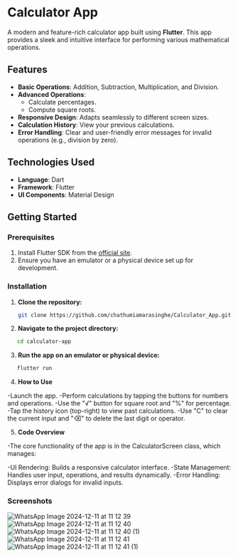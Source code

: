 # Calculator App  

A modern and feature-rich calculator app built using **Flutter**. This app provides a sleek and intuitive interface for performing various mathematical operations.  

## Features  

- **Basic Operations**: Addition, Subtraction, Multiplication, and Division.  
- **Advanced Operations**:  
  - Calculate percentages.  
  - Compute square roots.  
- **Responsive Design**: Adapts seamlessly to different screen sizes.  
- **Calculation History**: View your previous calculations.  
- **Error Handling**: Clear and user-friendly error messages for invalid operations (e.g., division by zero).  

## Technologies Used  

- **Language**: Dart  
- **Framework**: Flutter  
- **UI Components**: Material Design  

## Getting Started  

### Prerequisites  

1. Install Flutter SDK from the [official site](https://flutter.dev/docs/get-started/install).  
2. Ensure you have an emulator or a physical device set up for development.  

### Installation  

1. **Clone the repository:**  
   ```bash
   git clone https://github.com/chathumiamarasinghe/Calculator_App.git
2. **Navigate to the project directory:**
```bash
   cd calculator-app
```
3. **Run the app on an emulator or physical device:**
```bash
   flutter run
```
4. **How to Use**
   
-Launch the app.
-Perform calculations by tapping the buttons for numbers and operations.
-Use the "√" button for square root and "%" for percentage.
-Tap the history icon (top-right) to view past calculations.
-Use "C" to clear the current input and "⌫" to delete the last digit or operator.

5. **Code Overview**

-The core functionality of the app is in the CalculatorScreen class, which manages:

-UI Rendering: Builds a responsive calculator interface.
-State Management: Handles user input, operations, and results dynamically.
-Error Handling: Displays error dialogs for invalid inputs.

### Screenshots

![WhatsApp Image 2024-12-11 at 11 12 39](https://github.com/user-attachments/assets/9e13bf33-5619-48ab-9ed1-f9fd563fa93d)
![WhatsApp Image 2024-12-11 at 11 12 40](https://github.com/user-attachments/assets/175ccef6-594b-44ab-b7f6-00c7f0920f5d)
![WhatsApp Image 2024-12-11 at 11 12 40 (1)](https://github.com/user-attachments/assets/705c9a32-d959-4e90-8788-0dc0a2260f43)
![WhatsApp Image 2024-12-11 at 11 12 41](https://github.com/user-attachments/assets/b8c89704-5f32-4449-a364-58cef3b31bca)
![WhatsApp Image 2024-12-11 at 11 12 41 (1)](https://github.com/user-attachments/assets/2ce261cf-13c4-4d63-94d2-205d56d2ab28)




